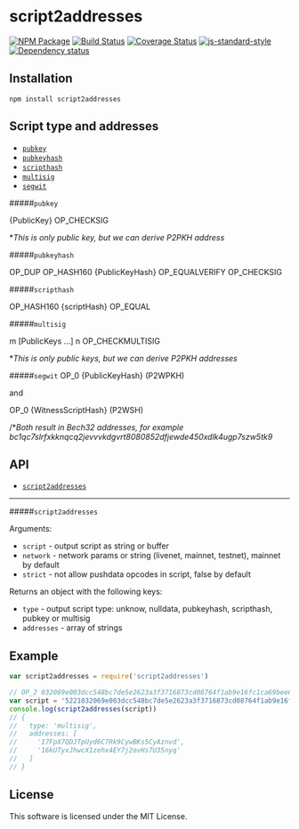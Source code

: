 # script2addresses

[![NPM Package](https://img.shields.io/npm/v/script2addresses.svg?style=flat-square)](https://www.npmjs.org/package/script2addresses)
[![Build Status](https://img.shields.io/travis/fanatid/script2addresses.svg?branch=master&style=flat-square)](https://travis-ci.org/fanatid/script2addresses)
[![Coverage Status](https://img.shields.io/coveralls/fanatid/script2addresses.svg?style=flat-square)](https://coveralls.io/r/fanatid/script2addresses)
[![js-standard-style](https://img.shields.io/badge/code%20style-standard-brightgreen.svg?style=flat-square)](https://github.com/feross/standard)
[![Dependency status](https://img.shields.io/david/SmartArray/script2addresses.svg?style=flat-square)](https://david-dm.org/fanatid/script2addresses#info=dependencies)

## Installation

```
npm install script2addresses
```

## Script type and addresses

  - [`pubkey`](#pubkey)
  - [`pubkeyhash`](#pubkeyhash)
  - [`scripthash`](#scripthash)
  - [`multisig`](#multisig)
  - [`segwit`](#segwit)

#####`pubkey`

{PublicKey} OP_CHECKSIG

\**This is only public key, but we can derive P2PKH address*

#####`pubkeyhash`

OP_DUP OP_HASH160 {PublicKeyHash} OP_EQUALVERIFY OP_CHECKSIG

#####`scripthash`

OP_HASH160 {scriptHash} OP_EQUAL

#####`multisig`

m [PublicKeys ...] n OP_CHECKMULTISIG

\**This is only public keys, but we can derive P2PKH addresses*

#####`segwit`
OP_0 {PublicKeyHash} (P2WPKH)

and

OP_0 {WitnessScriptHash} (P2WSH)

/**Both result in Bech32 addresses, for example bc1qc7slrfxkknqcq2jevvvkdgvrt8080852dfjewde450xdlk4ugp7szw5tk9*


## API

 - [`script2addresses`](#script2addresses)

----

#####`script2addresses`

Arguments:

  * `script` - output script as string or buffer
  * `network` - network params or string (livenet, mainnet, testnet), mainnet by default
  * `strict` - not allow pushdata opcodes in script, false by default

Returns an object with the following keys:
  * `type` - output script type: unknow, nulldata, pubkeyhash, scripthash, pubkey or multisig
  * `addresses` - array of strings

## Example

```js
var script2addresses = require('script2addresses')

// OP_2 032069e003dcc548bc7de5e2623a3f3716873cd08764f1ab9e16fc1ca69bee6aa5 0386acd4c6ffd015e71c0e3f535c3b6e70a777908cc31695de660846c87cf88ef3 OP_2 OP_CHECKMULTISIG'
var script = '5221032069e003dcc548bc7de5e2623a3f3716873cd08764f1ab9e16fc1ca69bee6aa5210386acd4c6ffd015e71c0e3f535c3b6e70a777908cc31695de660846c87cf88ef352ae'
console.log(script2addresses(script))
// {
//   type: 'multisig',
//   addresses: [
//     '17FpX7QDJTpUyd6C7Rk9CywBKs5CyAznvd',
//     '16kUTyxJhwcX1zehx4EY7j2ovHs7U35nyq'
//   ]
// }
```

## License

This software is licensed under the MIT License.
